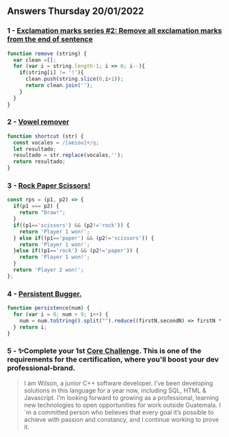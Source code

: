 ## Answers Thursday 20/01/2022
### 1 - [Exclamation marks series #2: Remove all exclamation marks from the end of sentence](https://www.codewars.com/kata/57faece99610ced690000165)
```js
function remove (string) {
  var clean =[];
  for (var i = string.length-1; i => 0; i--){
    if(string[i] != '!'){ 
      clean.push(string.slice(0,i+1));
      return clean.join('');
    }
  }
}
```

### 2 - [Vowel remover](https://www.codewars.com/kata/5547929140907378f9000039)
```js
function shortcut (str) {
  const vocales = /[aeiou]+/g;
  let resultado;
  resultado = str.replace(vocales,'');
  return resultado;
}
```

### 3 - [Rock Paper Scissors!](https://www.codewars.com/kata/5672a98bdbdd995fad00000f)
```js
const rps = (p1, p2) => {
  if(p1 === p2) {
    return "Draw!";
  }
  if((p1=='scissors') && (p2!='rock')) {
    return 'Player 1 won!';
  } else if((p1=='paper') && (p2!='scissors')) {
    return 'Player 1 won!';
  }else if((p1=='rock') && (p2!='paper')) {
    return 'Player 1 won!';
  }
  return 'Player 2 won!';
};
```

### 4 - [Persistent Bugger.](https://www.codewars.com/kata/55bf01e5a717a0d57e0000ec)
```js
function persistence(num) {
  for (var i = 0; num > 9; i++) {
    num = num.toString().split("").reduce((firstN,secondN) => firstN * secondN);
  } return i;
}
```

### 5 - ✨Complete your 1st [Core Challenge](https://corecode.notion.site/Mission-Statement-666f515d76084c8e8c996b473b4d6317). This is one of the requirements for the certification, where you'll boost your dev professional-brand.
> I am Wilson, a junior C++ software developer. I’ve been developing solutions in this language for a year now, including SQL, HTML & Javascript. I’m looking forward to growing as a professional, learning new technologies to open opportunities for work outside Guatemala. I´m a committed person who believes that every goal it’s possible to achieve with passion and constancy, and I continue working to prove it.